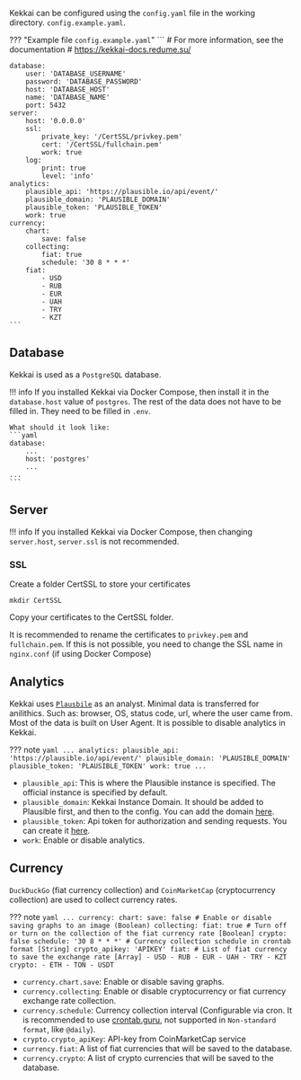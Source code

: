 Kekkai can be configured using the `config.yaml` file in the working directory. `config.example.yaml`.

??? "Example file `config.example.yaml`"
    ```
    # For more information, see the documentation
    # https://kekkai-docs.redume.su/

    database:
        user: 'DATABASE_USERNAME'
        password: 'DATABASE_PASSWORD'
        host: 'DATABASE_HOST'
        name: 'DATABASE_NAME'
        port: 5432
    server:
        host: '0.0.0.0'
        ssl:
            private_key: '/CertSSL/privkey.pem'
            cert: '/CertSSL/fullchain.pem'
            work: true
        log:
            print: true
            level: 'info'
    analytics:
        plausible_api: 'https://plausible.io/api/event/'
        plausible_domain: 'PLAUSIBLE_DOMAIN'
        plausible_token: 'PLAUSIBLE_TOKEN'
        work: true
    currency:
        chart:
            save: false
        collecting:
            fiat: true
            schedule: '30 8 * * *'
        fiat:
            - USD
            - RUB
            - EUR
            - UAH
            - TRY
            - KZT
    ```

## Database
Kekkai is used as a `PostgreSQL` database.

!!! info
    If you installed Kekkai via Docker Compose, then install it in the `database.host` value of `postgres`.
    The rest of the data does not have to be filled in. They need to be filled in `.env`.

    What should it look like:
    ```yaml
    database:
        ...
        host: 'postgres'
        ...
    ...
    ```

## Server
!!! info
    If you installed Kekkai via Docker Compose, then changing `server.host`, `server.ssl` is not recommended.

### SSL
Create a folder CertSSL to store your certificates
```shell
mkdir CertSSL
```

Copy your certificates to the CertSSL folder. 

It is recommended to rename the certificates to `privkey.pem` and `fullchain.pem`. 
If this is not possible, you need to change the SSL name in `nginx.conf` (if using Docker Compose)

## Analytics
Kekkai uses [`Plausbile`](https://plausible.io/) as an analyst. Minimal data is transferred for anilithics. 
Such as: browser, OS, status code, url, where the user came from. 
Most of the data is built on User Agent. It is possible to disable analytics in Kekkai.


??? note 
    ```yaml
    ...
    analytics:
        plausible_api: 'https://plausible.io/api/event/'
        plausible_domain: 'PLAUSIBLE_DOMAIN'
        plausible_token: 'PLAUSIBLE_TOKEN'
        work: true
    ...
    ```

- `plausible_api`: This is where the Plausible instance is specified. 
    The official instance is specified by default.
- `plausible_domain`: Kekkai Instance Domain. 
  It should be added to Plausible first, and then to the config. You can add the domain [here](https://plausible.io/sites/new?flow=provisioning).
- `plausible_token`: Api token for authorization and sending requests. You can create it [here](https://plausible.io/settings/api-keys).
- `work`: Enable or disable analytics. 

## Currency
`DuckDuckGo` (fiat currency collection) and `CoinMarketCap` (cryptocurrency collection) 
are used to collect currency rates.

??? note
    ```yaml
    ...
    currency:
      chart:
        save: false # Enable or disable saving graphs to an image (Boolean)
      collecting:
        fiat: true # Turn off or turn on the collection of the fiat currency rate [Boolean]
        crypto: false
        schedule: '30 8 * * *' # Currency collection schedule in crontab format [String]
        crypto_apikey: 'APIKEY'
      fiat: # List of fiat currency to save the exchange rate [Array]
        - USD
        - RUB
        - EUR
        - UAH
        - TRY
        - KZT
      crypto:
        - ETH
        - TON
        - USDT
    ```

- `currency.chart.save`: Enable or disable saving graphs.
- `currency.collecting`: Enable or disable cryptocurrency or fiat currency exchange rate collection.
- `currency.schedule`: Currency collection interval (Configurable via cron. 
  It is recommended to use [crontab.guru](https://crontab.guru), not supported in `Non-standard format`, like `@daily`).
- `crypto.crypto_apiKey`: API-key from CoinMarketCap service
- `currency.fiat`: A list of fiat currencies that will be saved to the database.
- `currency.crypto`: A list of crypto currencies that will be saved to the database.